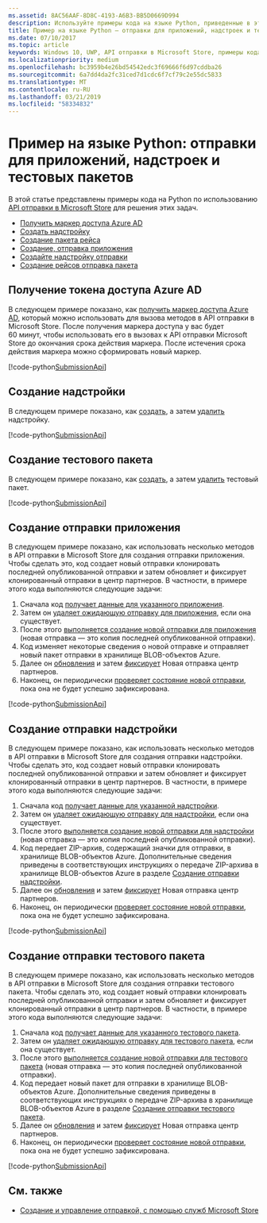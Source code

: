 ```yaml
---
ms.assetid: 8AC56AAF-8D8C-4193-A6B3-BB5D0669D994
description: Используйте примеры кода на языке Python, приведенные в этом разделе, чтобы более подробно ознакомиться с работой API отправки в Microsoft Store.
title: Пример на языке Python — отправки для приложений, надстроек и тестовых пакетов
ms.date: 07/10/2017
ms.topic: article
keywords: Windows 10, UWP, API отправки в Microsoft Store, примеры кода, python
ms.localizationpriority: medium
ms.openlocfilehash: bc3959b4e26bd54542edc3f69666f6d97cddba26
ms.sourcegitcommit: 6a7dd4da2fc31ced7d1cdc6f7cf79c2e55dc5833
ms.translationtype: MT
ms.contentlocale: ru-RU
ms.lasthandoff: 03/21/2019
ms.locfileid: "58334832"
---
```

# <a name="python-sample-submissions-for-apps-add-ons-and-flights"></a>Пример на языке Python: отправки для приложений, надстроек и тестовых пакетов

В этой статье представлены примеры кода на Python по использованию [API отправки в Microsoft Store](create-and-manage-submissions-using-windows-store-services.md) для решения этих задач.

* [Получить маркер доступа Azure AD](#token)
* [Создать надстройку](#create-add-on)
* [Создание пакета рейса](#create-package-flight)
* [Создание, отправка приложения](#create-app-submission)
* [Создайте надстройку отправки](#create-add-on-submission)
* [Создание рейсов отправка пакета](#create-flight-submission)

<span id="token" />

## <a name="obtain-an-azure-ad-access-token"></a>Получение токена доступа Azure AD

В следующем примере показано, как [получить маркер доступа Azure AD](create-and-manage-submissions-using-windows-store-services.md#obtain-an-azure-ad-access-token), который можно использовать для вызова методов в API отправки в Microsoft Store. После получения маркера доступа у вас будет 60 минут, чтобы использовать его в вызовах к API отправки Microsoft Store до окончания срока действия маркера. После истечения срока действия маркера можно сформировать новый маркер.

[!code-python[SubmissionApi](./code/StoreServicesExamples_Submission/python/Examples.py#L1-L20)]

<span id="create-add-on" />

## <a name="create-an-add-on"></a>Создание надстройки

В следующем примере показано, как [создать](create-an-add-on.md), а затем [удалить](delete-an-add-on.md) надстройку.

[!code-python[SubmissionApi](./code/StoreServicesExamples_Submission/python/Examples.py#L26-L52)]

<span id="create-package-flight" />

## <a name="create-a-package-flight"></a>Создание тестового пакета

В следующем примере показано, как [создать](create-a-flight.md), а затем [удалить](delete-a-flight.md) тестовый пакет.

[!code-python[SubmissionApi](./code/StoreServicesExamples_Submission/python/Examples.py#L58-L87)]

<span id="create-app-submission" />

## <a name="create-an-app-submission"></a>Создание отправки приложения

В следующем примере показано, как использовать несколько методов в API отправки в Microsoft Store для создания отправки приложения. Чтобы сделать это, код создает новый отправки клонировать последней опубликованной отправки и затем обновляет и фиксирует клонированный отправки в центр партнеров. В частности, в примере этого кода выполняются следующие задачи:

1. Сначала код [получает данные для указанного приложения](get-an-app.md).
2. Затем он [удаляет ожидающую отправку для приложения](delete-an-app-submission.md), если она существует.
3. После этого [выполняется создание новой отправки для приложения](create-an-app-submission.md) (новая отправка — это копия последней опубликованной отправки).
4. Код изменяет некоторые сведения о новой отправке и отправляет новый пакет отправки в хранилище BLOB-объектов Azure.
5. Далее он [обновления](update-an-app-submission.md) и затем [фиксирует](commit-an-app-submission.md) Новая отправка центр партнеров.
6. Наконец, он периодически [проверяет состояние новой отправки](get-status-for-an-app-submission.md), пока она не будет успешно зафиксирована.

[!code-python[SubmissionApi](./code/StoreServicesExamples_Submission/python/Examples.py#L93-L166)]

<span id="create-add-on-submission" />

## <a name="create-an-add-on-submission"></a>Создание отправки надстройки

В следующем примере показано, как использовать несколько методов в API отправки в Microsoft Store для создания отправки надстройки. Чтобы сделать это, код создает новый отправки клонировать последней опубликованной отправки и затем обновляет и фиксирует клонированный отправки в центр партнеров. В частности, в примере этого кода выполняются следующие задачи:

1. Сначала код [получает данные для указанной надстройки](get-an-add-on.md).
2. Затем он [удаляет ожидающую отправку для надстройки](delete-an-add-on-submission.md), если она существует.
3. После этого [выполняется создание новой отправки для надстройки](create-an-add-on-submission.md) (новая отправка — это копия последней опубликованной отправки).
4. Код передает ZIP-архив, содержащий значки для отправки, в хранилище BLOB-объектов Azure. Дополнительные сведения приведены в соответствующих инструкциях о передаче ZIP-архива в хранилище BLOB-объектов Azure в разделе [Создание отправки надстройки](manage-add-on-submissions.md#create-an-add-on-submission).
5. Далее он [обновления](update-an-add-on-submission.md) и затем [фиксирует](commit-an-add-on-submission.md) Новая отправка центр партнеров.
6. Наконец, он периодически [проверяет состояние новой отправки](get-status-for-an-add-on-submission.md), пока она не будет успешно зафиксирована.

[!code-python[SubmissionApi](./code/StoreServicesExamples_Submission/python/Examples.py#L172-L245)]

<span id="create-flight-submission" />

## <a name="create-a-package-flight-submission"></a>Создание отправки тестового пакета

В следующем примере показано, как использовать несколько методов в API отправки в Microsoft Store для создания отправки тестового пакета. Чтобы сделать это, код создает новый отправки клонировать последней опубликованной отправки и затем обновляет и фиксирует клонированный отправки в центр партнеров. В частности, в примере этого кода выполняются следующие задачи:

1. Сначала код [получает данные для указанного тестового пакета](get-a-flight.md).
2. Затем он [удаляет ожидающую отправку для тестового пакета](delete-a-flight-submission.md), если она существует.
3. После этого [выполняется создание новой отправки для тестового пакета](create-a-flight-submission.md) (новая отправка — это копия последней опубликованной отправки).
4. Код передает новый пакет для отправки в хранилище BLOB-объектов Azure. Дополнительные сведения приведены в соответствующих инструкциях о передаче ZIP-архива в хранилище BLOB-объектов Azure в разделе [Создание отправки тестового пакета](manage-flight-submissions.md#create-a-package-flight-submission).
5. Далее он [обновления](update-a-flight-submission.md) и затем [фиксирует](commit-a-flight-submission.md) Новая отправка центр партнеров.
6. Наконец, он периодически [проверяет состояние новой отправки](get-status-for-a-flight-submission.md), пока она не будет успешно зафиксирована.

[!code-python[SubmissionApi](./code/StoreServicesExamples_Submission/python/Examples.py#L251-L325)]

## <a name="related-topics"></a>См. также

* [Создание и управление отправкой, с помощью служб Microsoft Store](create-and-manage-submissions-using-windows-store-services.md)
